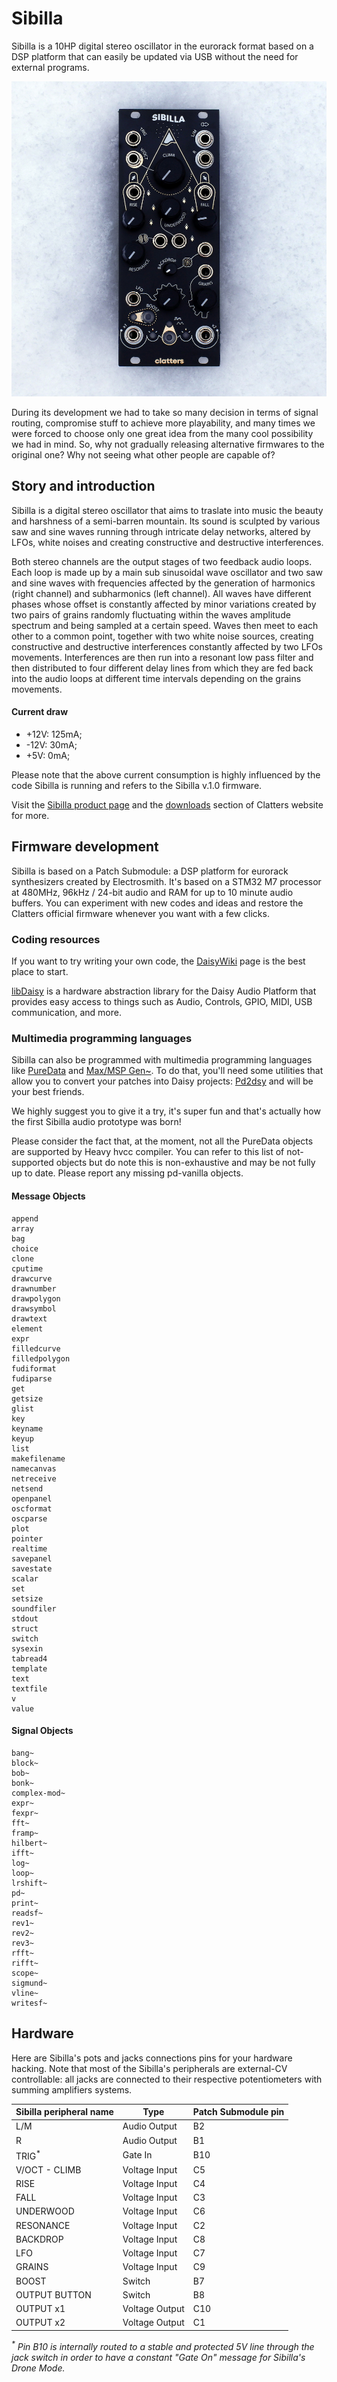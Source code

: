# Sibilla

Sibilla is a 10HP digital stereo oscillator in the eurorack format based on a DSP platform that can easily be updated via USB without the need for external programs. 

![Sibilla](Sibilla_1.1.jpg)

During its development we had to take so many decision in terms of signal routing, compromise stuff to achieve more playability, and many times we were forced to choose only one great idea from the many cool possibility we had in mind. So, why not gradually releasing alternative firmwares to the original one? Why not seeing what other people are capable of?

## Story and introduction

Sibilla is a digital stereo oscillator that aims to traslate into music the beauty and harshness of a semi-barren mountain. Its sound is sculpted by various saw and sine waves running through intricate delay networks, altered by LFOs, white noises and creating constructive and destructive interferences.

Both stereo channels are the output stages of two feedback audio loops.
Each loop is made up by a main sub sinusoidal wave oscillator and two saw and sine waves with frequencies affected by the generation of harmonics (right channel) and subharmonics (left channel). All waves have different phases whose offset is constantly affected by minor variations created by two pairs of grains randomly fluctuating within the waves amplitude spectrum and being sampled at a certain speed.
Waves then meet to each other to a common point, together with two white noise sources, creating constructive and destructive interferences constantly affected by two LFOs movements.
Interferences are then run into a resonant low pass filter and then distributed to four different delay lines from which they are fed back into the audio loops at different time intervals depending on the grains movements.

#### Current draw
- +12V: 125mA;
- -12V: 30mA;
- +5V: 0mA;

Please note that the above current consumption is highly influenced by the code Sibilla is running and refers to the Sibilla v.1.0 firmware.

Visit the [Sibilla product page](https://clattersmachines.com/prodotto/sibilla/) and the [downloads](https://clattersmachines.com/users-manual/) section of Clatters website for more.

## Firmware development

Sibilla is based on a Patch Submodule: a DSP platform for eurorack synthesizers created by Electrosmith. 
It's based on a STM32 M7 processor at 480MHz, 96kHz / 24-bit audio and RAM for up to 10 minute audio buffers.
You can experiment with new codes and ideas and restore the Clatters official firmware whenever you want with a few clicks. 

### Coding resources

If you want to try writing your own code, the [DaisyWiki](https://github.com/Clatters/DaisyWiki) page is the best place to start.

[libDaisy](https://github.com/Clatters/libDaisy) is a hardware abstraction library for the Daisy Audio Platform that provides easy access to things such as Audio, Controls, GPIO, MIDI, USB communication, and more.

### Multimedia programming languages

Sibilla can also be programmed with multimedia programming languages like [PureData](https://puredata.info/) and [Max/MSP Gen~](https://cycling74.com/products/max).
To do that, you'll need some utilities that allow you to convert your patches into Daisy projects: 
[Pd2dsy](https://github.com/Clatters/pd2dsy) and []() will be your best friends.

We highly suggest you to give it a try, it's super fun and that's actually how the first Sibilla audio prototype was born!

Please consider the fact that, at the moment, not all the PureData objects are supported by Heavy hvcc compiler. You can refer to this list of not-supported objects but do note this is non-exhaustive and may be not fully up to date. Please report any missing pd-vanilla objects.

#### Message Objects

```list
append
array
bag
choice
clone
cputime
drawcurve
drawnumber
drawpolygon
drawsymbol
drawtext
element
expr
filledcurve
filledpolygon
fudiformat
fudiparse
get
getsize
glist
key
keyname
keyup
list
makefilename
namecanvas
netreceive
netsend
openpanel
oscformat
oscparse
plot
pointer
realtime
savepanel
savestate
scalar
set
setsize
soundfiler
stdout
struct
switch
sysexin
tabread4
template
text
textfile
v
value
```

#### Signal Objects

```list
bang~
block~
bob~
bonk~
complex-mod~
expr~
fexpr~
fft~
framp~
hilbert~
ifft~
log~
loop~
lrshift~
pd~
print~
readsf~
rev1~
rev2~
rev3~
rfft~
rifft~
scope~
sigmund~
vline~
writesf~
```
## Hardware

Here are Sibilla's pots and jacks connections pins for your hardware hacking. Note that most of the Sibilla's peripherals are external-CV controllable: all jacks are connected to their respective potentiometers with summing amplifiers systems.

| Sibilla peripheral name  | Type | Patch Submodule pin |
| --- | --- | --- |
| L/M | Audio Output | B2 |
| R | Audio Output | B1 |
| TRIG<sup>*</sup> | Gate In | B10 |
| V/OCT - CLIMB | Voltage Input | C5 |
| RISE | Voltage Input | C4 |
| FALL | Voltage Input | C3 |
| UNDERWOOD | Voltage Input | C6 |
| RESONANCE | Voltage Input | C2 |
| BACKDROP | Voltage Input | C8 |
| LFO | Voltage Input | C7 |
| GRAINS | Voltage Input | C9 |
| BOOST | Switch | B7 |
| OUTPUT BUTTON | Switch | B8 |
| OUTPUT x1 | Voltage Output | C10 |
| OUTPUT x2 | Voltage Output | C1 |

_<sup>*</sup> Pin B10 is internally routed to a stable and protected 5V line through the jack switch in order to have a constant "Gate On" message for Sibilla's Drone Mode._
